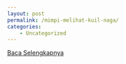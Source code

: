 ```yaml
---
layout: post
permalink: /mimpi-melihat-kuil-naga/
categories:
    - Uncategorized
---
```


[Baca Selengkapnya](/03)
